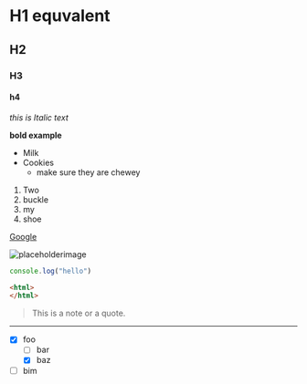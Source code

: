 <!-- Headings - generally we use a logical nesting and have a single h1 per md file -->

<!-- We can use HTML comments as well as tags inside of md -->

# H1 equvalent
## H2
### H3
#### h4

<!-- Bold/italic -->

*this is Italic text*

**bold example**


<!-- unorders lists - -->
- Milk
- Cookies
    - make sure they are chewey

<!-- ordered list -->
1. Two
2. buckle
3. my
4. shoe

<!-- Links in markdown -->
<!-- [link text](linkitself) -->
[Google](https://google.com)

<!-- images -->
<!-- ![image alt text](src) -->
![placeholderimage](https://placehold.co/600x400/png)

<!-- code snippets -->

<!-- 
```optional language syntax highlighter 
<sandwich code in the middle> 
``` -->

```javascript
console.log("hello")
```

```html
<html>
</html>
```

<!-- blockquotes -->
> This is a note or a quote. 

<!-- horizontal rule -->

---


<!-- Github flavored markdown checkboxes -->

- [x] foo
  - [ ] bar
  - [x] baz
- [ ] bim